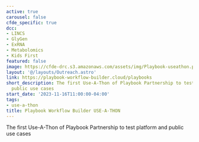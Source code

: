 ```yaml
---
active: true
carousel: false
cfde_specific: true
dcc:
- LINCS
- GlyGen
- ExRNA
- Metabolomics
- Kids First
featured: false
image: https://cfde-drc.s3.amazonaws.com/assets/img/Playbook-useathon.png
layout: '@/layouts/Outreach.astro'
link: https://playbook-workflow-builder.cloud/playbooks
short_description: The first Use-A-Thon of Playbook Partnership to test platform and
  public use cases
start_date: '2023-11-16T11:00:00-04:00'
tags: 
- use-a-thon
title: Playbook Workflow Builder USE-A-THON
---
```

The first Use-A-Thon of Playbook Partnership to test platform and public use cases